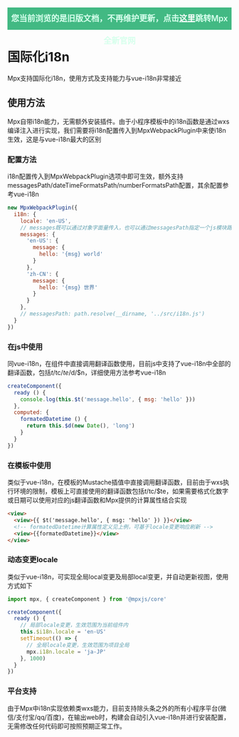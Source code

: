 <p align="center" style="background-color: #42b983; height: 50px; line-height: 50px; font-size: 18px; font-weight: 600">
  <span style="color: #d6ffec">您当前浏览的是旧版文档，不再维护更新，点击<a href="https://mpxjs.cn/" style="color: white">这里</a>跳转Mpx全新官网</span>
</p>

# 国际化i18n

Mpx支持国际化i18n，使用方式及支持能力与vue-i18n非常接近

## 使用方法

Mpx自带i18n能力，无需额外安装插件。由于小程序模板中的i18n函数是通过wxs编译注入进行实现，我们需要将i18n配置传入到MpxWebpackPlugin中来使i18n生效，这是与vue-i18n最大的区别

### 配置方法

i18n配置传入到MpxWebpackPlugin选项中即可生效，额外支持messagesPath/dateTimeFormatsPath/numberFormatsPath配置，其余配置参考vue-i18n

```js
new MpxWebpackPlugin({
  i18n: {
    locale: 'en-US',
    // messages既可以通过对象字面量传入，也可以通过messagesPath指定一个js模块路径，在该模块中定义配置并导出，dateTimeFormats/dateTimeFormatsPath和numberFormats/numberFormatsPath同理
    messages: {
      'en-US': {
        message: {
          hello: '{msg} world'
        }
      },
      'zh-CN': {
        message: {
          hello: '{msg} 世界'
        }
      }
    },
    // messagesPath: path.resolve(__dirname, '../src/i18n.js')
  }
})
```

### 在js中使用

同vue-i18n，在组件中直接调用翻译函数使用，目前js中支持了vue-i18n中全部的翻译函数，包括$t/$tc/$te/$d/$n，详细使用方法参考vue-i18n

```js
createComponent({
  ready () {
    console.log(this.$t('message.hello', { msg: 'hello' }))
  },
  computed: {
    formatedDatetime () {
      return this.$d(new Date(), 'long')
    }
  }
})
```

### 在模板中使用

类似于vue-i18n，在模板的Mustache插值中直接调用翻译函数，目前由于wxs执行环境的限制，模板上可直接使用的翻译函数包括$t/$tc/$te，如果需要格式化数字或日期可以使用对应的js翻译函数和Mpx提供的计算属性结合实现

```html
<view>
  <view>{{ $t('message.hello', { msg: 'hello' }) }}</view>
  <!-- formatedDatetime计算属性定义见上例，可基于locale变更响应刷新 -->
  <view>{{formatedDatetime}}</view>
</view>
```

### 动态变更locale
类似于vue-i18n，可实现全局local变更及局部local变更，并自动更新视图，使用方式如下
```js
import mpx, { createComponent } from '@mpxjs/core'

createComponent({
  ready () {
    // 局部locale变更，生效范围为当前组件内
    this.$i18n.locale = 'en-US'
    setTimeout(() => {
      // 全局locale变更，生效范围为项目全局
      mpx.i18n.locale = 'ja-JP'
    }, 1000)
  }
})
```

### 平台支持

由于Mpx中i18n实现依赖类wxs能力，目前支持除头条之外的所有小程序平台(微信/支付宝/qq/百度)，在输出web时，构建会自动引入vue-i18n并进行安装配置，无需修改任何代码即可按照预期正常工作。


